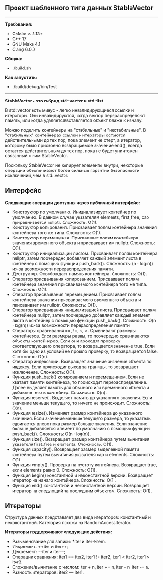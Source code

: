<h2>Проект шаблонного типа данных StableVector</h2>

---
__Требования:__
- CMake v. 3.13+
- C++ 17
- GNU Make 4.1
- Clang 6.0.0

__Сборка:__
- ./build.sh

__Как запустить:__
- ./build/debug/bin/Test

---

__StableVector - это гибрид std::vector и std::list.__

В std::vector есть минус - легко инвалидирующиеся ссылки и итераторы. Они инвалидируются, когда вектор перераспределяют память, или когда удаляется/вставляется объект ближе к началу. 

Можно поделить контейнеры на "стабильные" и "нестабильные". В "стабильных" контейнерах ссылки и итераторы остаются действительными до тех пор, пока элемент не стерт, а итератор, которому было присвоено возвращаемое значение end(), всегда остается действительным до тех пор, пока не будет уничтожен связанный с ним StableVector.

Поскольку StableVector не копирует элементы внутри, некоторые операции обеспечивают более сильные гарантии безопасности исключений, чем в std::vector. 


<h2>Интерфейс</h2>

__Следующие операции доступны через публичный интерфейс:__
- Конструктор по умолчанию. Инициализирует контейнер по умолчанию. В данном случае указателям elements, first_free, cap приравнивается nullptr. Сложность: O(1).
- Конструктор копирования. Присваивает полям контейнера значения контейнера того же типа. Сложность: O(1).
- Конструктор перемещения. Присваивает полям контейнера значения временного объекта и присваивает им nullptr. Сложность: O(1).
- Конструктор инициализации листом. Присваивает полям контейнера nullptr, затем поочередно добавляет каждый элемент листа в контейнер с помощью функции push_back().  Сложность: (n · log(n)) из-за возможности перераспределения памяти.
- Деструктор. Освобождает память контейнера. Сложность: O(1).
- Оператор присваивания копированием. Присваивает полям контейнера значения присваиваемого контейнера того же типа. Сложность: O(1).
- Оператор присваивания перемещением. Присваивает полям контейнера значения присваиваемого временного объекта и присваивает им nullptr. Сложность: O(1).
- Оператор присваивания инициализацией листа. Присваивает полям контейнера nullptr, затем поочередно добавляет каждый элемент листа в контейнер с помощью функции push_back().  Сложность: O(n · log(n)) из-за возможности перераспределения памяти.
- Операторы сравнивания ==, !=, <, >.  Сравнивают размеры контейнеров. Елси размеры равны, то поочередно сравниваются объекты контейнеров. Если они проходят проверку соответствующего оператора, то возвращается значение true. Если хотя бы одно из условий не прошло проверку, то возвращается false. Сложность: O(n).
- Оператор индексации. Возвращает значение значение объекта по индексу. Если происходит выход за границы, то возвращает исключение. Сложность: O(1).
- Функция push_back() копированием и перемещением. Если не хватает памяти контейнера, то происходит перераспределение. Далее выделяет память для обычного или временного объекта и добавляет его в контейнер. Сложность: O(n).
- Функция reserve(). Выделяет память до указанного значения. Если значение меньше текущего, то ничего не происходит. Сложность: O(n).
- Функция resize(). Изменяет размер контейнера до указанного значения. Если значение меньше текущего размера, то указатель сдвигается влево пока размер больше значения. Если значение больше добавляется элемент по умолчанию с помощью функции push_back(). Сложность: O(n · log(n)).
- Функция size(). Возвращает размер контейнера путем вычитания указателя first_free и elements. Сложность: O(1).
- Функция capacity(). Возвращает размер выделенной памяти контейнера путем вычитания указателя cap и elements. Сложность: O(1).
- Функция empty(). Проверка на пустоту контейнера. Возвращает true, если elements равно 0. Сложность: O(1).
- Функция begin() константной и неконстантной версии. Возвращает итератор на начало контайнера. Сложность: O(1).
- Функция end() константной и неконстантной версии. Возвращает итератор на следующий за последним объектом. Сложность: O(1).

<h2>Итераторы</h2>

Структура данных представляет два вида итераторов: константный и неконстантный. Категория похожа на  RandomAccessIterator.

__Итераторы поддерживают следующие действия:__
- Разыменование для записи: *iter и iter→item.
- Инкремент: ++iter и iter++;
- Декремент: --iter и iter--;
- Операции сравнения: iter1 ==  iter2,  iter1 !=  iter2,  iter1 <  iter2,  iter1 >  iter2.
- Сложение/вычитание с числом: iter + n, iter += n, iter - n, iter -= n.
- Разность итераторов: iter2 — iter1.
